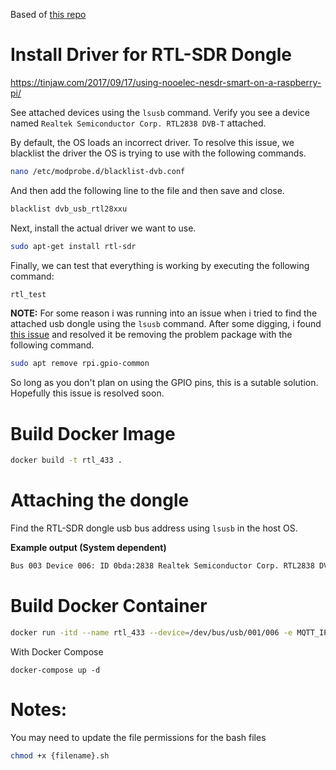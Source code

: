 Based of [this repo](https://github.com/LinuxChristian/rtl_433-docker)

# Install Driver for RTL-SDR Dongle
https://tinjaw.com/2017/09/17/using-nooelec-nesdr-smart-on-a-raspberry-pi/

See attached devices using the `lsusb` command. Verify you see a device named `Realtek Semiconductor Corp. RTL2838 DVB-T` attached.

By default, the OS loads an incorrect driver. To resolve this issue, we blacklist the driver the OS is trying to use with the following commands.
```bash
nano /etc/modprobe.d/blacklist-dvb.conf
```

And then add the following line to the file and then save and close.
```bash
blacklist dvb_usb_rtl28xxu
```
Next, install the actual driver we want to use.

```bash
sudo apt-get install rtl-sdr
```

Finally, we can test that everything is working by executing the following command:
```bash
rtl_test
```

**NOTE:**
For some reason i was running into an issue when i tried to find the attached usb dongle using the `lsusb` command. After some digging, i found [this issue](https://github.com/raspberrypi/linux/issues/3779) and resolved it be removing the problem package with the following command. 

```bash
sudo apt remove rpi.gpio-common
```

So long as you don't plan on using the GPIO pins, this is a sutable solution. Hopefully this issue is resolved soon.


# Build Docker Image

```bash
docker build -t rtl_433 .
```

# Attaching the dongle

Find the RTL-SDR dongle usb bus address using `lsusb` in the host OS.

**Example output (System dependent)**

```bash
Bus 003 Device 006: ID 0bda:2838 Realtek Semiconductor Corp. RTL2838 DVB-T
```

# Build Docker Container

```bash
docker run -itd --name rtl_433 --device=/dev/bus/usb/001/006 -e MQTT_IP='192.168.86.95' -e MQTT_USER='user' -e MQTT_PASSWORD='password' rtl_433
```

With Docker Compose
```
docker-compose up -d
```

# Notes:

You may need to update the file permissions for the bash files

```bash
chmod +x {filename}.sh
```
